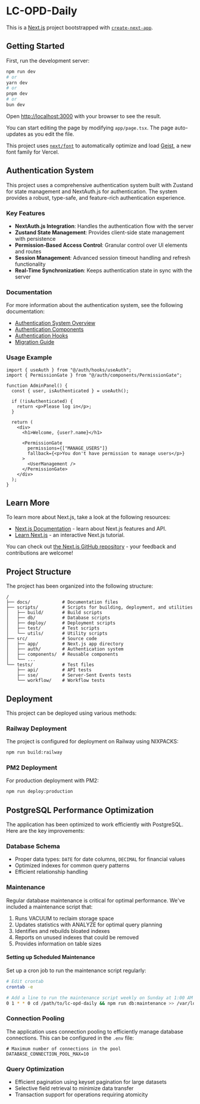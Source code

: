 # LC-OPD-Daily

This is a [Next.js](https://nextjs.org) project bootstrapped with [`create-next-app`](https://nextjs.org/docs/app/api-reference/cli/create-next-app).

## Getting Started

First, run the development server:

```bash
npm run dev
# or
yarn dev
# or
pnpm dev
# or
bun dev
```

Open [http://localhost:3000](http://localhost:3000) with your browser to see the result.

You can start editing the page by modifying `app/page.tsx`. The page auto-updates as you edit the file.

This project uses [`next/font`](https://nextjs.org/docs/app/building-your-application/optimizing/fonts) to automatically optimize and load [Geist](https://vercel.com/font), a new font family for Vercel.

## Authentication System

This project uses a comprehensive authentication system built with Zustand for state management and NextAuth.js for authentication. The system provides a robust, type-safe, and feature-rich authentication experience.

### Key Features

- **NextAuth.js Integration**: Handles the authentication flow with the server
- **Zustand State Management**: Provides client-side state management with persistence
- **Permission-Based Access Control**: Granular control over UI elements and routes
- **Session Management**: Advanced session timeout handling and refresh functionality
- **Real-Time Synchronization**: Keeps authentication state in sync with the server

### Documentation

For more information about the authentication system, see the following documentation:

- [Authentication System Overview](src/auth/README.md)
- [Authentication Components](src/auth/COMPONENTS.md)
- [Authentication Hooks](src/auth/HOOKS.md)
- [Migration Guide](src/auth/MIGRATION.md)

### Usage Example

```tsx
import { useAuth } from "@/auth/hooks/useAuth";
import { PermissionGate } from "@/auth/components/PermissionGate";

function AdminPanel() {
  const { user, isAuthenticated } = useAuth();

  if (!isAuthenticated) {
    return <p>Please log in</p>;
  }

  return (
    <div>
      <h1>Welcome, {user?.name}</h1>

      <PermissionGate
        permissions={["MANAGE_USERS"]}
        fallback={<p>You don't have permission to manage users</p>}
      >
        <UserManagement />
      </PermissionGate>
    </div>
  );
}
```

## Learn More

To learn more about Next.js, take a look at the following resources:

- [Next.js Documentation](https://nextjs.org/docs) - learn about Next.js features and API.
- [Learn Next.js](https://nextjs.org/learn) - an interactive Next.js tutorial.

You can check out [the Next.js GitHub repository](https://github.com/vercel/next.js) - your feedback and contributions are welcome!

## Project Structure

The project has been organized into the following structure:

```
/
├── docs/            # Documentation files
├── scripts/         # Scripts for building, deployment, and utilities
│   ├── build/       # Build scripts
│   ├── db/          # Database scripts
│   ├── deploy/      # Deployment scripts
│   ├── test/        # Test scripts
│   └── utils/       # Utility scripts
├── src/             # Source code
│   ├── app/         # Next.js app directory
│   ├── auth/        # Authentication system
│   ├── components/  # Reusable components
│   └── ...
└── tests/           # Test files
    ├── api/         # API tests
    ├── sse/         # Server-Sent Events tests
    └── workflow/    # Workflow tests
```

## Deployment

This project can be deployed using various methods:

### Railway Deployment

The project is configured for deployment on Railway using NIXPACKS:

```bash
npm run build:railway
```

### PM2 Deployment

For production deployment with PM2:

```bash
npm run deploy:production
```

## PostgreSQL Performance Optimization

The application has been optimized to work efficiently with PostgreSQL. Here are the key improvements:

### Database Schema

- Proper data types: `DATE` for date columns, `DECIMAL` for financial values
- Optimized indexes for common query patterns
- Efficient relationship handling

### Maintenance

Regular database maintenance is critical for optimal performance. We've included a maintenance script that:

1. Runs VACUUM to reclaim storage space
2. Updates statistics with ANALYZE for optimal query planning
3. Identifies and rebuilds bloated indexes
4. Reports on unused indexes that could be removed
5. Provides information on table sizes

#### Setting up Scheduled Maintenance

Set up a cron job to run the maintenance script regularly:

```bash
# Edit crontab
crontab -e

# Add a line to run the maintenance script weekly on Sunday at 1:00 AM
0 1 * * 0 cd /path/to/lc-opd-daily && npm run db:maintenance >> /var/log/lc-db-maintenance.log 2>&1
```

### Connection Pooling

The application uses connection pooling to efficiently manage database connections. This can be configured in the `.env` file:

```
# Maximum number of connections in the pool
DATABASE_CONNECTION_POOL_MAX=10
```

### Query Optimization

- Efficient pagination using keyset pagination for large datasets
- Selective field retrieval to minimize data transfer
- Transaction support for operations requiring atomicity
